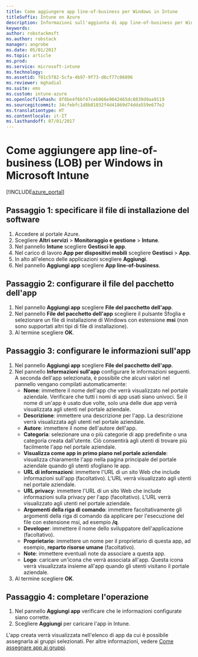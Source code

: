 ```yaml
---
title: Come aggiungere app line-of-business per Windows in Intune
titleSuffix: Intune on Azure
description: Informazioni sull'aggiunta di app line-of-business per Windows a Intune."
keywords: 
author: robstackmsft
ms.author: robstack
manager: angrobe
ms.date: 05/01/2017
ms.topic: article
ms.prod: 
ms.service: microsoft-intune
ms.technology: 
ms.assetid: f81c5f82-5cfa-4b97-9f73-d6cf77c06896
ms.reviewer: mghadial
ms.suite: ems
ms.custom: intune-azure
ms.openlocfilehash: 8f8be4f6bf47ceb966e9042465dc8839d9aa9119
ms.sourcegitcommit: 34cfebfc1d8b81032f4d41869d74dda559e677e2
ms.translationtype: HT
ms.contentlocale: it-IT
ms.lasthandoff: 07/01/2017
---
```

# <a name="how-to-add-windows-line-of-business-lob-apps-to-microsoft-intune"></a>Come aggiungere app line-of-business (LOB) per Windows in Microsoft Intune

[!INCLUDE[azure_portal](./includes/azure_portal.md)]


## <a name="step-1---specify-the-software-setup-file"></a>Passaggio 1: specificare il file di installazione del software

1. Accedere al portale Azure.
2. Scegliere **Altri servizi** > **Monitoraggio e gestione** > **Intune**.
3. Nel pannello **Intune** scegliere **Gestisci le app**.
4. Nel carico di lavoro **App per dispositivi mobili** scegliere **Gestisci** > **App**.
5. In alto all'elenco delle applicazioni scegliere **Aggiungi**.
6. Nel pannello **Aggiungi app** scegliere **App line-of-business**.

## <a name="step-2---configure-the-app-package-file"></a>Passaggio 2: configurare il file del pacchetto dell'app

1. Nel pannello **Aggiungi app** scegliere **File del pacchetto dell'app**.
2. Nel pannello **File del pacchetto dell'app** scegliere il pulsante Sfoglia e selezionare un file di installazione di Windows con estensione **msi** (non sono supportati altri tipi di file di installazione).
3. Al termine scegliere **OK**.


## <a name="step-3---configure-app-information"></a>Passaggio 3: configurare le informazioni sull'app

1. Nel pannello **Aggiungi app** scegliere **File del pacchetto dell'app**.
2. Nel pannello **Informazioni sull'app** configurare le informazioni seguenti. A seconda dell'app selezionata, è possibile che alcuni valori nel pannello vengano compilati automaticamente:
    - **Nome**: immettere il nome dell'app che verrà visualizzato nel portale aziendale. Verificare che tutti i nomi di app usati siano univoci. Se il nome di un'app è usato due volte, solo una delle due app verrà visualizzata agli utenti nel portale aziendale.
    - **Descrizione**: immettere una descrizione per l'app. La descrizione verrà visualizzata agli utenti nel portale aziendale.
    - **Autore**: immettere il nome dell'autore dell'app.
    - **Categoria**: selezionare una o più categorie di app predefinite o una categoria creata dall'utente. Ciò consentirà agli utenti di trovare più facilmente l'app nel portale aziendale.
    - **Visualizza come app in primo piano nel portale aziendale**: visualizza chiaramente l'app nella pagina principale del portale aziendale quando gli utenti sfogliano le app.
    - **URL di informazioni**: immettere l'URL di un sito Web che include informazioni sull'app (facoltativo). L'URL verrà visualizzato agli utenti nel portale aziendale.
    - **URL privacy**: immettere l'URL di un sito Web che include informazioni sulla privacy per l'app (facoltativo). L'URL verrà visualizzato agli utenti nel portale aziendale.
    - **Argomenti della riga di comando**: immettere facoltativamente gli argomenti della riga di comando da applicare per l'esecuzione del file con estensione msi, ad esempio **/q**.
    - **Developer**: immettere il nome dello sviluppatore dell'applicazione (facoltativo).
    - **Proprietario**: immettere un nome per il proprietario di questa app, ad esempio, **reparto risorse umane** (facoltativo).
    - **Note**: immettere eventuali note da associare a questa app.
    - **Logo**: caricare un'icona che verrà associata all'app. Questa icona verrà visualizzata insieme all'app quando gli utenti visitano il portale aziendale.
3. Al termine scegliere **OK**.

## <a name="step-4---finish-up"></a>Passaggio 4: completare l'operazione

1. Nel pannello **Aggiungi app** verificare che le informazioni configurate siano corrette.
2. Scegliere **Aggiungi** per caricare l'app in Intune.

L'app creata verrà visualizzata nell'elenco di app da cui è possibile assegnarla ai gruppi selezionati. Per altre informazioni, vedere [Come assegnare app ai gruppi](apps-deploy.md).
